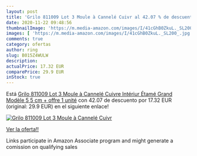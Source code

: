 ```yaml
---
layout: post
title: 'Grilo 811009 Lot 3 Moule à Cannelé Cuivr al 42.07 % de descuento'
date: 2020-11-22 09:48:56
thumbnailImage: 'https://m.media-amazon.com/images/I/41cGhB0ZkuL._SL200_.jpg'
images: [ 'https://m.media-amazon.com/images/I/41cGhB0ZkuL._SL200_.jpg' ]
comments: true
category: ofertas
author: ring
slug: B015Z4WULW
description:
actualPrice: 17.32 EUR
comparePrice: 29.9 EUR
inStock: true
---
```


Está [Grilo 811009 Lot 3 Moule à Cannelé Cuivre  Intériur Étamé  Grand Modèle  5 5 cm  + offre 1 unité](https://www.amazon.fr/dp/B015Z4WULW/?tag=tolees0d-21) con 42.07 de descuento por 17.32 EUR (original: 29.9 EUR) en el siguiente enlace!

[![Grilo 811009 Lot 3 Moule à Cannelé Cuivr](https://m.media-amazon.com/images/I/41cGhB0ZkuL._SL200_.jpg)](https://www.amazon.fr/dp/B015Z4WULW/?tag=tolees0d-21)

[Ver la oferta!!](https://www.amazon.fr/dp/B015Z4WULW/?tag=tolees0d-21)

Links participate in Amazon Associate program and might generate a comission on qualifying sales


